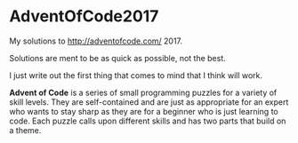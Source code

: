 # AdventOfCode2017
My solutions to http://adventofcode.com/ 2017.

Solutions are ment to be as quick as possible, not the best.

I just write out the first thing that comes to mind that I think will work.

**Advent of Code** is a series of small programming puzzles for a variety of skill levels. They are self-contained and are just as appropriate for an expert who wants to stay sharp as they are for a beginner who is just learning to code. Each puzzle calls upon different skills and has two parts that build on a theme.